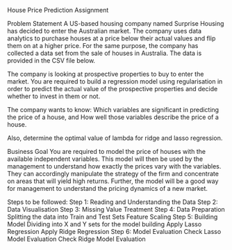 House Price Prediction Assignment

Problem Statement
A US-based housing company named Surprise Housing has decided to enter the Australian market. The company uses data analytics to purchase houses at a price below their actual values and flip them on at a higher price. For the same purpose, the company has collected a data set from the sale of houses in Australia. The data is provided in the CSV file below.

The company is looking at prospective properties to buy to enter the market. You are required to build a regression model using regularisation in order to predict the actual value of the prospective properties and decide whether to invest in them or not.

The company wants to know: Which variables are significant in predicting the price of a house, and How well those variables describe the price of a house.

Also, determine the optimal value of lambda for ridge and lasso regression.

Business Goal
You are required to model the price of houses with the available independent variables. This model will then be used by the management to understand how exactly the prices vary with the variables. They can accordingly manipulate the strategy of the firm and concentrate on areas that will yield high returns. Further, the model will be a good way for management to understand the pricing dynamics of a new market.

Steps to be followed:
Step 1: Reading and Understanding the Data
Step 2: Data Visualisation
Step 3: Missing Value Treatment
Step 4: Data Preparation
Splitting the data into Train and Test Sets
Feature Scaling
Step 5: Building Model
Dividing into X and Y sets for the model building
Apply Lasso Regression
Apply Ridge Regression
Step 6: Model Evaluation
Check Lasso Model Evaluation
Check Ridge Model Evaluation
